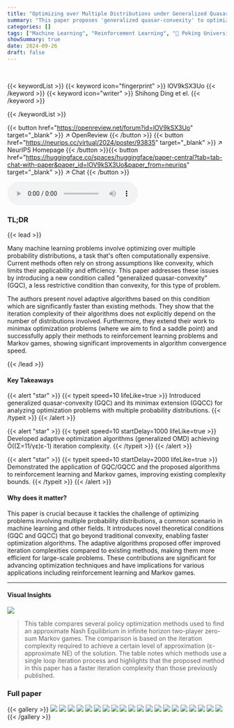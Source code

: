 ```yaml
---
title: "Optimizing over Multiple Distributions under Generalized Quasar-Convexity Condition"
summary: "This paper proposes 'generalized quasar-convexity' to optimize problems with multiple probability distributions, offering adaptive algorithms with superior iteration complexities compared to existing ..."
categories: []
tags: ["Machine Learning", "Reinforcement Learning", "🏢 Peking University",]
showSummary: true
date: 2024-09-26
draft: false
---
```


<br>

{{< keywordList >}}
{{< keyword icon="fingerprint" >}} lOV9kSX3Uo {{< /keyword >}}
{{< keyword icon="writer" >}} Shihong Ding et el. {{< /keyword >}}
 
{{< /keywordList >}}

{{< button href="https://openreview.net/forum?id=lOV9kSX3Uo" target="_blank" >}}
↗ OpenReview
{{< /button >}}
{{< button href="https://neurips.cc/virtual/2024/poster/93835" target="_blank" >}}
↗ NeurIPS Homepage
{{< /button >}}{{< button href="https://huggingface.co/spaces/huggingface/paper-central?tab=tab-chat-with-paper&paper_id=lOV9kSX3Uo&paper_from=neurips" target="_blank" >}}
↗ Chat
{{< /button >}}



<audio controls>
    <source src="https://ai-paper-reviewer.com/lOV9kSX3Uo/podcast.wav" type="audio/wav">
    Your browser does not support the audio element.
</audio>


### TL;DR


{{< lead >}}

Many machine learning problems involve optimizing over multiple probability distributions, a task that's often computationally expensive. Current methods often rely on strong assumptions like convexity, which limits their applicability and efficiency. This paper addresses these issues by introducing a new condition called "generalized quasar-convexity" (GQC), a less restrictive condition than convexity, for this type of problem. 

The authors present novel adaptive algorithms based on this condition which are significantly faster than existing methods. They show that the iteration complexity of their algorithms does not explicitly depend on the number of distributions involved.  Furthermore, they extend their work to minimax optimization problems (where we aim to find a saddle point) and successfully apply their methods to reinforcement learning problems and Markov games, showing significant improvements in algorithm convergence speed.

{{< /lead >}}


#### Key Takeaways

{{< alert "star" >}}
{{< typeit speed=10 lifeLike=true >}} Introduced generalized quasar-convexity (GQC) and its minimax extension (GQCC) for analyzing optimization problems with multiple probability distributions. {{< /typeit >}}
{{< /alert >}}

{{< alert "star" >}}
{{< typeit speed=10 startDelay=1000 lifeLike=true >}} Developed adaptive optimization algorithms (generalized OMD) achieving Õ((Σ=11/γε)ε-1) iteration complexity. {{< /typeit >}}
{{< /alert >}}

{{< alert "star" >}}
{{< typeit speed=10 startDelay=2000 lifeLike=true >}} Demonstrated the application of GQC/GQCC and the proposed algorithms to reinforcement learning and Markov games, improving existing complexity bounds. {{< /typeit >}}
{{< /alert >}}

#### Why does it matter?
This paper is crucial because it tackles the challenge of optimizing problems involving multiple probability distributions, a common scenario in machine learning and other fields.  It introduces novel theoretical conditions (GQC and GQCC) that go beyond traditional convexity, enabling faster optimization algorithms. The adaptive algorithms proposed offer improved iteration complexities compared to existing methods, making them more efficient for large-scale problems. These contributions are significant for advancing optimization techniques and have implications for various applications including reinforcement learning and Markov games.

------
#### Visual Insights





![](https://ai-paper-reviewer.com/lOV9kSX3Uo/tables_2_1.jpg)

> This table compares several policy optimization methods used to find an approximate Nash Equilibrium in infinite horizon two-player zero-sum Markov games.  The comparison is based on the iteration complexity required to achieve a certain level of approximation (ε-approximate NE) of the solution. The table notes which methods use a single loop iteration process and highlights that the proposed method in this paper has a faster iteration complexity than those previously published.





### Full paper

{{< gallery >}}
<img src="https://ai-paper-reviewer.com/lOV9kSX3Uo/1.png" class="grid-w50 md:grid-w33 xl:grid-w25" />
<img src="https://ai-paper-reviewer.com/lOV9kSX3Uo/2.png" class="grid-w50 md:grid-w33 xl:grid-w25" />
<img src="https://ai-paper-reviewer.com/lOV9kSX3Uo/3.png" class="grid-w50 md:grid-w33 xl:grid-w25" />
<img src="https://ai-paper-reviewer.com/lOV9kSX3Uo/4.png" class="grid-w50 md:grid-w33 xl:grid-w25" />
<img src="https://ai-paper-reviewer.com/lOV9kSX3Uo/5.png" class="grid-w50 md:grid-w33 xl:grid-w25" />
<img src="https://ai-paper-reviewer.com/lOV9kSX3Uo/6.png" class="grid-w50 md:grid-w33 xl:grid-w25" />
<img src="https://ai-paper-reviewer.com/lOV9kSX3Uo/7.png" class="grid-w50 md:grid-w33 xl:grid-w25" />
<img src="https://ai-paper-reviewer.com/lOV9kSX3Uo/8.png" class="grid-w50 md:grid-w33 xl:grid-w25" />
<img src="https://ai-paper-reviewer.com/lOV9kSX3Uo/9.png" class="grid-w50 md:grid-w33 xl:grid-w25" />
<img src="https://ai-paper-reviewer.com/lOV9kSX3Uo/10.png" class="grid-w50 md:grid-w33 xl:grid-w25" />
<img src="https://ai-paper-reviewer.com/lOV9kSX3Uo/11.png" class="grid-w50 md:grid-w33 xl:grid-w25" />
<img src="https://ai-paper-reviewer.com/lOV9kSX3Uo/12.png" class="grid-w50 md:grid-w33 xl:grid-w25" />
<img src="https://ai-paper-reviewer.com/lOV9kSX3Uo/13.png" class="grid-w50 md:grid-w33 xl:grid-w25" />
<img src="https://ai-paper-reviewer.com/lOV9kSX3Uo/14.png" class="grid-w50 md:grid-w33 xl:grid-w25" />
<img src="https://ai-paper-reviewer.com/lOV9kSX3Uo/15.png" class="grid-w50 md:grid-w33 xl:grid-w25" />
<img src="https://ai-paper-reviewer.com/lOV9kSX3Uo/16.png" class="grid-w50 md:grid-w33 xl:grid-w25" />
<img src="https://ai-paper-reviewer.com/lOV9kSX3Uo/17.png" class="grid-w50 md:grid-w33 xl:grid-w25" />
<img src="https://ai-paper-reviewer.com/lOV9kSX3Uo/18.png" class="grid-w50 md:grid-w33 xl:grid-w25" />
<img src="https://ai-paper-reviewer.com/lOV9kSX3Uo/19.png" class="grid-w50 md:grid-w33 xl:grid-w25" />
<img src="https://ai-paper-reviewer.com/lOV9kSX3Uo/20.png" class="grid-w50 md:grid-w33 xl:grid-w25" />
{{< /gallery >}}